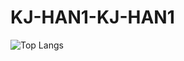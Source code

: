 # KJ-HAN1-KJ-HAN1

![Top Langs](https://github-readme-stats.vercel.app/api/top-langs/?username=KJ-HAN1&layout=compact&theme=radical&hide_border=true)
